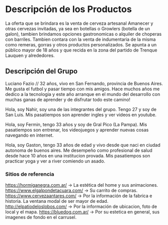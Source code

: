 # Descripción de los Productos
La oferta que se brindara es la venta de cerveza artesanal Amanecer y otras cervezas invitadas, ya sea en botellas o Growlers (botella de un galon), tambien brindamos opciones gastronomicas o alquiler de choperas con barriles. Tambien contara con la venta de indumentaria de la misma como remeras, gorras y otros productos personalizados.
Se apunta a un público mayor de 18 años y que recida en la zona del partido de Trenque Lauquen y alrededores.

## Descripción del Grupo

Luciano Fazio // 32 años, vivo en San Fernando, provincia de Buenos Aires. Me gusta el futbol y pasar tiempo con mis amigos. Hace muchos años me dedico a la tecnologia y este año arranque en el mundo del desarrollo con muchas ganas de aprender y de disfrutar todo este camino!

Hola, soy Nahir, soy una de las integrantes del grupo. Tengo 27 y soy de San Luis. Mis pasatiempos son aprender ingles y ver videos en youtube. 

Hola, soy Fermin, tengo 33 años y soy de Gral Pico (La Pampa). Mis pasatiempos son entrenar, los videojuegos y aprender nuevas cosas navegando en internet.

Hola, soy Gaston, tengo 33 años de edad y vivo desde que naci en ciudad autonoma de buenos aires. Me desempeño como profesional de salud desde hace 10 años en una institucion provada.  Mis pasatiempos son practicar yoga y ver a river comiendo un asado.



### Sitios de referencia

https://hormiganegra.com.ar/ -> La estética del home y sus animaciones.
https://www.elgalpondetacuara.com/ -> Su carrito de compras.
https://www.cervezaantares.com/ -> Por la información de la fabrica e historia. La ventana modal de ser mayor de edad.
http://elpatiodeloslobos.com/ -> Por la información de ubicacion, foto de local y el mapa.
https://bluedog.com.ar/ -> Por su estetica en general, sus imagenes de fondo en el carrusel.